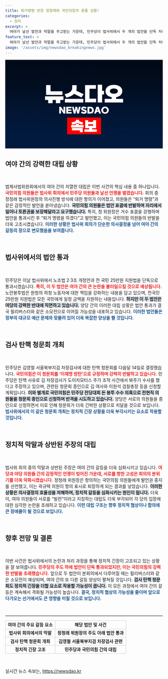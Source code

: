 ```yaml
---
title: 퇴거명령 반응 정청래와 국민의힘의 충돌 상황!
categories:
  - 정치
excerpt: >
  여야가 날선 발언과 막말을 주고받는 가운데, 민주당이 법사위에서 두 개의 법안을 단독 처리했다. 국민의힘은 강력 반발하며 필리버스터를 예고했고, 검사 탄핵 청문회도 개최 결정을 내렸다. 분열과 대치가 계속되는 국회에서 어떤 결말이 날까?
feature_text: >
  여야가 날선 발언과 막말을 주고받는 가운데, 민주당이 법사위에서 두 개의 법안을 단독 처리했다. 국민의힘은 강력 반발하며 필리버스터를 예고했고, 검사 탄핵 청문회도 개최 결정을 내렸다. 분열과 대치가 계속되는 국회에서 어떤 결말이 날까?
image: '/assets/img/newsdao_breakingnews.jpg'
---
```


<p><img src="/assets/img/newsdao_breakingnews.jpg" alt="ontimetimes 속보" /></p>

<h2 data-ke-size="size26">여야 간의 강력한 대립 상황</h2>

<p data-ke-size="size16">&nbsp;</p>

<p>법제사법위원회에서의 여야 간의 치열한 대립은 이번 사건의 핵심 내용 중 하나입니다. <b><span style="color: #ee2323;">국민의힘 의원들은 법사위 회의에서 민주당 의원들과 날선 언쟁을 벌였습니다.</span></b> 회의 중 정청래 법사위원장의 의사진행 방식에 대한 항의가 이어졌고, 의원들은 “퇴거 명령”과 같은 감정적인 발언을 쏟아냈습니다. <b><span style="background-color: #21538527;">국민의힘 의원들은 법안 표결에 반발하며 자리에서 일어나 토론권을 보장해달라고 요구했습니다.</span></b> 특히, 정 위원장은 거수 표결을 강행하며 법안을 통과시킨 후 “퇴거 명령을 하겠다”고 발언했고, 이는 국민의힘 의원들의 반발을 더욱 고조시켰습니다. <b><span style="color: #1a5490;">이러한 상황은 법사위 회의가 단순한 의사결정을 넘어 여야 간의 갈등의 장으로 변모했음을 보여줍니다.</span></b> </p>

<p data-ke-size="size16">&nbsp;</p>

<h2 data-ke-size="size26">법사위에서의 법안 통과</h2>

<p data-ke-size="size16">&nbsp;</p>

<p>민주당은 이날 법사위에서 노조법 2·3조 개정안과 전 국민 25만원 지원법을 단독으로 통과시켰습니다. <b><span style="color: #ee2323;">특히, 이 두 법안은 여야 간의 큰 논란을 불러일으킬 것으로 예상됩니다.</span></b> 노란봉투법은 원청의 하청 노동자에 대한 책임을 강화하는 내용을 담고 있으며, 전국민 25만원 지원법은 모든 국민에게 일정 금액을 지원하는 내용입니다. <b><span style="background-color: #21538527;">하지만 이 두 법안은 여당의 강력한 반대에 직면하고 있습니다.</span></b> 양당 간의 이러한 대립 상황은 법안 통과가 결국 필리버스터와 같은 소모전으로 이어질 가능성을 내포하고 있습니다. <b><span style="color: #1a5490;">이러한 법안들은 정부의 대규모 예산 문제와 맞물려 있어 더욱 복잡한 양상을 띌 것입니다.</span></b></p>

<p data-ke-size="size16">&nbsp;</p>

<h2 data-ke-size="size26">검사 탄핵 청문회 개최</h2>

<p data-ke-size="size16">&nbsp;</p>

<p>민주당은 김영철 서울북부지검 차장검사에 대한 탄핵 청문회를 다음달 14일로 결정했습니다. <b><span style="color: #ee2323;">국민의힘은 이 청문회를 ‘이재명 방탄’으로 규정하며 강력히 반발하고 있습니다.</span></b> 민주당은 탄핵 사유로 김 차장검사가 도이치모터스 주가 조작 사건에서 봐주기 수사를 했다고 주장하고 있으며, 관련된 청문회 증인으로 김 여사와 이원석 검찰총장 등을 신청할 계획입니다. <b><span style="background-color: #21538527;">이와 별개로 국민의힘은 민주당 전당대회 돈 봉투 수수 의혹으로 전현직 의원들을 청문회 증인으로 신청하며 반격을 시도하고 있습니다.</span></b> 양당은 서로의 의원들을 증인으로 신청하면서 이로 인해 청문회가 더욱 긴박한 상황으로 치달을 것으로 보입니다. <b><span style="color: #1a5490;">법사위에서의 이 같은 청문회 개최는 정치적 긴장 상황을 더욱 부각시키는 요소로 작용할 것입니다.</span></b> </p>

<p data-ke-size="size16">&nbsp;</p>

<h2 data-ke-size="size26">정치적 막말과 상반된 주장의 대립</h2>

<p data-ke-size="size16">&nbsp;</p>

<p>법사위 회의 중의 막말과 상반된 주장은 여야 간의 갈등을 더욱 심화시키고 있습니다. <b><span style="color: #ee2323;">여당과 야당 의원들 간의 감정적인 언쟁이 빚어진 가운데, 서로를 향한 고성은 회의의 분위기를 더욱 악화시켰습니다.</span></b> 정청래 위원장은 항의하는 국민의힘 의원들에게 발언권 중지를 선언했고, 이는 곽규택 의원이 항의 표시로 퇴장하게 되는 결과를 낳았습니다. <b><span style="background-color: #21538527;">이러한 상황은 의사결정의 효율성을 저해하며, 정치적 갈등을 심화시키는 원인이 됩니다.</span></b> 더욱이, 여야 의원들이 서로를 “빌런”이라고 지칭하는 대립도 더욱 부각되어 각 당의 입장에 대한 심각한 논란을 초래하고 있습니다. <b><span style="color: #1a5490;">이런 대립 구조는 향후 정치적 협상이나 합의에 큰 장애물이 될 것으로 보입니다.</span></b></p>

<p data-ke-size="size16">&nbsp;</p>

<h2 data-ke-size="size26">향후 전망 및 결론</h2>

<p data-ke-size="size16">&nbsp;</p>

<p>이번 사건은 법사위에서의 논란과 처리 과정을 통해 정치적 긴장이 고조되고 있는 상황을 잘 보여줍니다. <b><span style="color: #ee2323;">민주당의 주도 하에 법안이 단독 통과되었지만, 이는 국민의힘의 강력한 반발을 초래했습니다.</span></b> 앞으로 두 법안이 본회의에서 다루어질 때는 필리버스터와 같은 소모전이 예상되며, 여야 간의 또 다른 갈등 양상이 펼쳐질 것입니다. <b><span style="background-color: #21538527;">검사 탄핵 청문회도 정치적 긴장을 더할 요소로 작용할 가능성이 큽니다.</span></b> 이 모든 과정에서 여야 간의 갈등은 계속해서 격화될 가능성이 높습니다. <b><span style="color: #1a5490;">결국, 정치적 협상의 가능성을 줄이며 앞으로 다가오는 선거에서도 큰 영향을 미칠 것으로 보입니다.</span></b> </p>

<p data-ke-size="size16">&nbsp;</p>

<hr style="height:1px;border:none;border-top:1px solid #ccc" />

<table style="width:100%; border-collapse: collapse;">
<tr>
<td style="text-align: center; height: 17px; border: 1px solid #ccc;"><b>여야 간의 주요 갈등 요소</b></td>
<td style="text-align: center; height: 17px; border: 1px solid #ccc;"><b>해당 법안 및 사건</b></td>
</tr>
<tr>
<td style="text-align: center; height: 17px; border: 1px solid #ccc;"><b>법사위 회의에서의 막말</b></td>
<td style="text-align: center; height: 17px; border: 1px solid #ccc;"><b>정청래 위원장의 주도 아래 법안 통과</b></td>
</tr>
<tr>
<td style="text-align: center; height: 17px; border: 1px solid #ccc;"><b>검사 탄핵 청문회 개최</b></td>
<td style="text-align: center; height: 17px; border: 1px solid #ccc;"><b>김영철 서울북부지검 차장검사 관련</b></td>
</tr>
<tr>
<td style="text-align: center; height: 17px; border: 1px solid #ccc;"><b>정치적 긴장 고조</b></td>
<td style="text-align: center; height: 17px; border: 1px solid #ccc;"><b>민주당과 국민의힘 간의 대립</b></td>
</tr>
</table>

<p data-ke-size="size16">&nbsp;</p>
실시간 뉴스 속보는, <a href="https://newsdao.kr" rel="dofollow">https://newsdao.kr</a>


